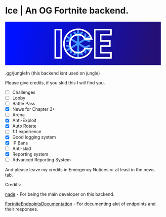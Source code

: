 # Ice | An OG Fortnite backend.

![banner](https://raw.githubusercontent.com/gn1e/Ice/refs/heads/main/public/IceBanner.jpg)


.gg/junglefn (this backend isnt used on jungle)

Please give credits, if you skid this I will find you.

- [ ] Challenges
- [ ] Lobby
- [ ] Battle Pass
- [X] News for Chapter 2+
- [ ] Arena
- [X] Anti-Exploit
- [X] Auto Rotate
- [ ] 1:1 experience
- [X] Good logging system
- [X] IP Bans
- [ ] Anti-skid
- [X] Reporting system
- [ ] Advanced Reporting System

And please leave my credits in Emergency Notices or at least in the news tab.

Credits:

[nade](https://github.com/gn1e) - For being the main developer on this backend.

[FortniteEndpointsDocumentation](https://github.com/LeleDerGrasshalmi/FortniteEndpointsDocumentation) - For documenting alot of endpoints and their responses.
